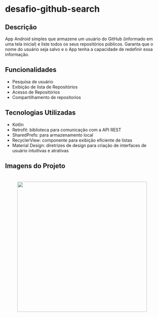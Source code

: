 # desafio-github-search

## Descrição

App Android simples que armazene um usuário do GitHub (informado em uma tela inicial) e liste todos os seus repositórios públicos. Garanta que o nome do usuário seja salvo e o App tenha a capacidade de redefinir essa informação.

## Funcionalidades

- Pesquisa de usuário 
- Exibição de lista de Repositórios
- Acesso de Repositórios
- Compartilhamento de repositorios


## Tecnologias Utilizadas

- Kotlin
- Retrofit: biblioteca para comunicação com a API REST
- SharedPrefs: para armazenamento local
- RecyclerView: componente para exibição eficiente de listas
- Material Design: diretrizes de design para criação de interfaces de usuário intuitivas e atrativas

## Imagens do Projeto

<h1 align="center">
   <img src="" height="425" />
</h1>

